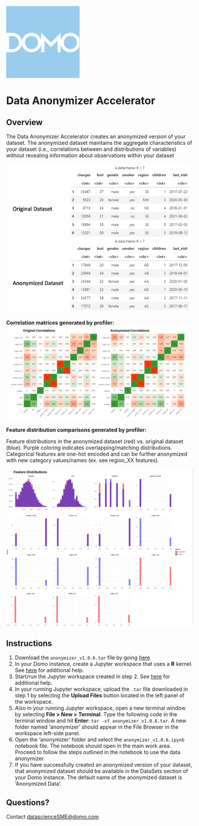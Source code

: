 <img src="https://github.com/domoinc/domo-data-science-resources/blob/02297d262c1a5b6113e88554483f0d872b2086ba/data_science_accelerators/images/Domo_logo.png" alt="Image Description" width="200">

# Data Anonymizer Accelerator

## Overview

The Data Anonymizer Accelerator creates an anonymized version of your dataset. The anonymized dataset maintains the aggregate characteristics of your dataset (i.e., correlations between and distributions of variables) without revealing information about observations within your dataset

<img src="https://github.com/domoinc/domo-data-science-resources/blob/cc6e934e4a88c5692a6ad2128e5d47da2aa125e5/data_science_accelerators/images/data_anonymizer_anon-vs-original-data.png" alt="Image Description" width="500">



**Correlation matrices generated by profiler:** 
<img src="https://github.com/domoinc/domo-data-science-resources/blob/c4d0bc534d42175cd74c112a30a44644d96f7427/data_science_accelerators/images/data_anonymizer_correlations.png" alt="Image Description">


**Feature distribution comparisons generated by profiler:** 

Feature distributions in the anonymized dataset (red) vs. original dataset (blue). Purple coloring indicates overlapping/matching distributions. Categorical features are one-hot encoded and can be further anonymized with new category values/names (ex. see region_XX features).

<img src="https://github.com/domoinc/domo-data-science-resources/blob/c4d0bc534d42175cd74c112a30a44644d96f7427/data_science_accelerators/images/data_anonymizer_feature-dist.png" alt="Image Description" width="900">




## Instructions 
1. Download the ```anonymizer_v1.0.6.tar``` file by going [here](https://github.com/domoinc/domo-data-science-resources/blob/main/data_science_accelerators/data_anonymizer/anonymizer_v1.0.6.tar)
2. In your Domo instance, create a Jupyter workspace that uses a **R** kernel. See [here](https://domo-support.domo.com/s/article/36004740075?language=en_US#creating_workspace) for additional help.
3. Start/run the Jupyter workspace created in step 2. See [here](https://domo-support.domo.com/s/article/36004740075?language=en_US#running_workspace) for additional help.
4. In your running Jupyter workspace, upload the ```.tar``` file downloaded in step 1 by selecting the **Upload Files** button located in the left panel of the workspace. 
5. Also in your running Jupyter workspace, open a new terminal window by selecting **File > New > Terminal**. Type the following code in the terminal window and hit **Enter**: ```tar -xf ﻿anonymizer_v1.0.6.tar```. A new folder named ‘anonymizer’ should appear in the File Browser in the workspace left-side panel.
6. Open the ‘anonymizer’ folder and select the ```anonymizer_v1.0.6.ipynb``` notebook file. The notebook should open in the main work area. Proceed to follow the steps outlined in the notebook to use the data anonymizer.
7. If you have successfully created an anonymized version of your dataset, that anonymized dataset should be available in the DataSets section of your Domo instance. The default name of the anonymized dataset is ‘Anonymized Data’.

## Questions?
Contact datascienceSME@domo.com
